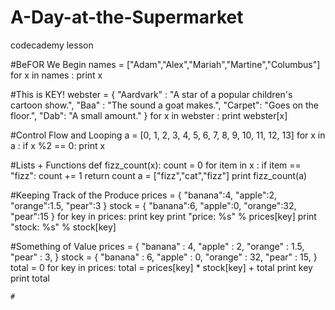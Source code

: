 # A-Day-at-the-Supermarket
codecademy lesson

#BeFOR We Begin
names = ["Adam","Alex","Mariah","Martine","Columbus"]
for x in names :
    print x
    
#This is KEY!
webster = {
	"Aardvark" : "A star of a popular children's cartoon show.",
    "Baa" : "The sound a goat makes.",
    "Carpet": "Goes on the floor.",
    "Dab": "A small amount."
}
for x in webster :
    print webster[x]
    
    
#Control Flow and Looping
a = [0, 1, 2, 3, 4, 5, 6, 7, 8, 9, 10, 11, 12, 13]
for x in a :
    if x %2 == 0:
        print x
        
        
#Lists + Functions
def fizz_count(x):
    count = 0
    for item in x :
        if item == "fizz":
            count += 1
    return count
a = ["fizz","cat","fizz"]
print fizz_count(a)


#Keeping Track of the Produce
prices = {
    "banana":4,
    "apple":2,
    "orange":1.5,
    "pear":3
}
stock = {
    "banana":6,
    "apple":0,
    "orange":32,
    "pear":15
}
for key in prices:
    print key
    print "price: %s" %  prices[key]
    print "stock: %s" % stock[key]
    
    
#Something of Value
prices = {
    "banana" : 4,
    "apple"  : 2,
    "orange" : 1.5,
    "pear"   : 3,
}
stock = {
    "banana" : 6,
    "apple"  : 0,
    "orange" : 32,
    "pear"   : 15,
}
total = 0 
for key in prices:
    total = prices[key] * stock[key] + total
    print key 
    print total
    
    
    #
